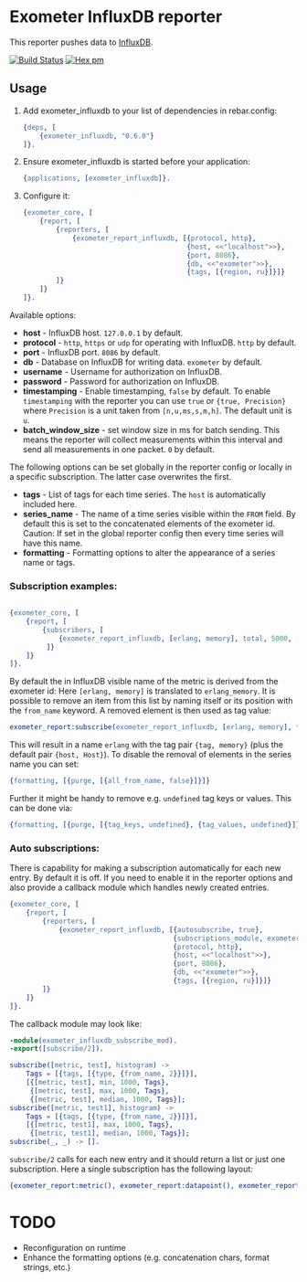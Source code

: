 # Exometer InfluxDB reporter 

This reporter pushes data to [InfluxDB](https://influxdb.com/index.html).

[![Build Status](https://travis-ci.org/travelping/exometer_influxdb.svg)](https://travis-ci.org/travelping/exometer_influxdb)
[![Hex pm](http://img.shields.io/hexpm/v/exometer_influxdb.svg?style=flat)](https://hex.pm/packages/exometer_influxdb)

## Usage

1. Add exometer_influxdb to your list of dependencies in rebar.config:

    ```erlang
    {deps, [
        {exometer_influxdb, "0.6.0"}
    ]}.
    ```

2. Ensure exometer_influxdb is started before your application:

    ```erlang
    {applications, [exometer_influxdb]}.
    ```

3. Configure it:

    ```erlang
    {exometer_core, [
        {report, [
            {reporters, [
                {exometer_report_influxdb, [{protocol, http},
                                            {host, <<"localhost">>},
                                            {port, 8086},
                                            {db, <<"exometer">>},
                                            {tags, [{region, ru}]}]}
            ]}
        ]}
    ]}.
    ```

Available options:

* __host__ - InfluxDB host. `127.0.0.1` by default.
* __protocol__ - `http`, `https` or `udp` for operating with InfluxDB. `http` by default.
* __port__ - InfluxDB port. `8086` by default.
* __db__ - Database on InfluxDB for writing data. `exometer` by default.
* __username__ - Username for authorization on InfluxDB.
* __password__ - Password for authorization on InfluxDB.
* __timestamping__ - Enable timestamping, `false` by default. To enable `timestamping` with the reporter you can use `true` or `{true, Precision}` where `Precision` is a unit taken from `[n,u,ms,s,m,h]`. The default unit is `u`.
* __batch_window_size__ - set window size in ms for batch sending. This means the reporter will collect measurements within this interval and send all measurements in one packet. `0` by default.

The following options can be set globally in the reporter config or locally in a specific subscription. The latter case overwrites the first.

* __tags__ - List of tags for each time series. The `host` is automatically included here.
* __series_name__ - The name of a time series visible within the `FROM` field. By default this is set to the concatenated elements of the exometer id. Caution: If set in the global reporter config then every time series will have this name.
* __formatting__ - Formatting options to alter the appearance of a series name or tags.

### Subscription examples:

```erlang

{exometer_core, [
    {report, [
        {subscribers, [
            {exometer_report_influxdb, [erlang, memory], total, 5000, [{tags, {tag, value}}]}
         ]}
    ]}
]}.
```

By default the in InfluxDB visible name of the metric is derived from the exometer id: Here `[erlang, memory]` is translated to `erlang_memory`. 
It is possible to remove an item from this list by naming itself or its position with the `from_name` keyword. A removed element is then used as tag value:

```erlang
exometer_report:subscribe(exometer_report_influxdb, [erlang, memory], total, 5000, [{tags, [{tag, {from_name, 2}}]}]).
```

This will result in a name `erlang` with the tag pair `{tag, memory}` (plus the default pair `{host, Host}`). To disable the removal of elements in the series name you can set:

```erlang
{formatting, [{purge, [{all_from_name, false}]}]}
```

Further it might be handy to remove e.g. `undefined` tag keys or values. This can be done via:

```erlang
{formatting, [{purge, [{tag_keys, undefined}, {tag_values, undefined}]}]}
```

### Auto subscriptions:

There is capability for making a subscription automatically for each new entry. By default it is off. If you need to enable it in the reporter options and also provide a callback module which handles newly created entries.

```erlang
{exometer_core, [
    {report, [
        {reporters, [
            {exometer_report_influxdb, [{autosubscribe, true},
                                        {subscriptions_module, exometer_influxdb_subscribe_mod},
                                        {protocol, http},
                                        {host, <<"localhost">>},
                                        {port, 8086},
                                        {db, <<"exometer">>},
                                        {tags, [{region, ru}]}]}
        ]}
    ]}
]}.
```

The callback module may look like:

```erlang
-module(exometer_influxdb_subscribe_mod).
-export([subscribe/2]).

subscribe([metric, test], histogram) ->
    Tags = [{tags, [{type, {from_name, 2}}]}],
    [{[metric, test], min, 1000, Tags},
     {[metric, test], max, 1000, Tags},
     {[metric, test], median, 1000, Tags}];
subscribe([metric, test1], histogram) ->
    Tags = [{tags, [{type, {from_name, 2}}]}],
    [{[metric, test1], max, 1000, Tags},
     {[metric, test1], median, 1000, Tags}];
subscribe(_, _) -> [].
```

`subscribe/2` calls for each new entry and it should return a list or just one subscription. Here a single subscription has the following layout:
```erlang
{exometer_report:metric(), exometer_report:datapoint(), exometer_report:interval(), exometer_report:extra()}
```

# TODO

* Reconfiguration on runtime
* Enhance the formatting options (e.g. concatenation chars, format strings, etc.)
